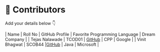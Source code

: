 # 👥 Contributors

Add your details below 👇

| Name | Roll No | GitHub Profile | Favorite Programming Language | Dream Company |
| Tejas Nalawade | TCOD01 | [GitHub](https://github.com/Tejas-Santosh-Nalawade) | CPP | Google |
| Vinit Bhagwat  | SCOB44 |[GitHub](https://github.com/vinitbhagwat) | Java | Microsoft |  
